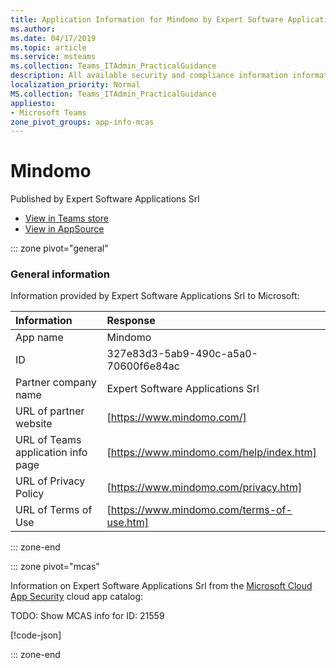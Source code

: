 ```yaml
---
title: Application Information for Mindomo by Expert Software Applications Srl
ms.author: 
ms.date: 04/17/2019
ms.topic: article
ms.service: msteams
ms.collection: Teams_ITAdmin_PracticalGuidance
description: All available security and compliance information information for Mindomo, its data handling policies, its Microsoft Cloud App Security app catalog information, and security/compliance information in the CSA STAR registry.
localization_priority: Normal
MS.collection: Teams_ITAdmin_PracticalGuidance
appliesto:
- Microsoft Teams
zone_pivot_groups: app-info-mcas
---
```

# Mindomo

Published by Expert Software Applications Srl
* <a href="https://teams.microsoft.com/l/app/327e83d3-5ab9-490c-a5a0-70600f6e84ac" target="_blank">View in Teams store</a>
* <a href="https://appsource.microsoft.com/en-us/product/office/WA104381995" target="_blank">View in AppSource</a>

::: zone pivot="general"

### General information

Information provided by Expert Software Applications Srl to Microsoft:

| **Information** | **Response** |
|:----------------|:-------------|
| App name | Mindomo |
| ID | 327e83d3-5ab9-490c-a5a0-70600f6e84ac |
| Partner company name | Expert Software Applications Srl |
| URL of partner website | [https://www.mindomo.com/] |
| URL of Teams application info page | [https://www.mindomo.com/help/index.htm] |
| URL of Privacy Policy | [https://www.mindomo.com/privacy.htm] |
| URL of Terms of Use | [https://www.mindomo.com/terms-of-use.htm] |

::: zone-end


::: zone pivot="mcas"

Information on Expert Software Applications Srl from the [Microsoft Cloud App Security](https://www.microsoft.com/en-us/enterprise-mobility-security/cloud-app-security) cloud app catalog:

TODO: Show MCAS info for ID: 21559

[!code-json[](./json/21559.json)]

::: zone-end

